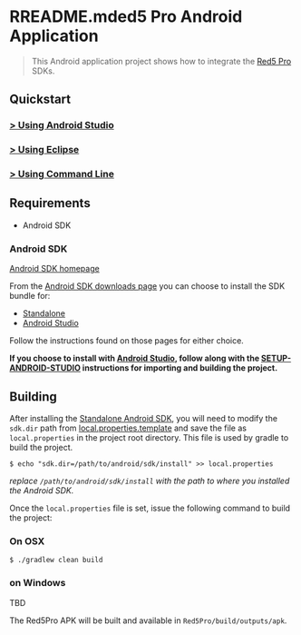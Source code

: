 RREADME.mded5 Pro Android Application
===

> This Android application project shows how to integrate the [Red5 Pro](http://red5pro.com) SDKs.

Quickstart
---

### [&gt; Using Android Studio](SETUP-ANDROID-STUDIO.md)

### [&gt; Using Eclipse](SETUP-ANDROID-EXLIPSE.md)

### [&gt; Using Command Line](#building)

Requirements
---

* Android SDK

### Android SDK
[Android SDK homepage](http://developer.android.com/sdk/index.html)

From the [Android SDK downloads page](http://developer.android.com/sdk/installing/index.html) you can choose to  install the SDK bundle for:

* [Standalone](http://developer.android.com/sdk/installing/index.html?pkg=tools) 
* [Android Studio](http://developer.android.com/sdk/installing/index.html?pkg=studio)

Follow the instructions found on those pages for either choice.

**If you choose to install with [Android Studio](http://developer.android.com/sdk/index.html), follow along with the [SETUP-ANDROID-STUDIO](SETUP-ANDROID-STUDIO.md) instructions for importing and building the project.**

Building
---
After installing the [Standalone Android SDK](http://developer.android.com/sdk/installing/index.html?pkg=tools), you will need to modify the `sdk.dir` path from [local.properties.template](local.properties.template) and save the file as `local.properties` in the project root directory. This file is used by gradle to build the project.

```
$ echo "sdk.dir=/path/to/android/sdk/install" >> local.properties
```

_replace `/path/to/android/sdk/install` with the path to where you installed the Android SDK._

Once the `local.properties` file is set, issue the following command to build the project:

### On OSX
```
$ ./gradlew clean build
```

### on Windows
TBD


The Red5Pro APK will be built and available in `Red5Pro/build/outputs/apk`.

